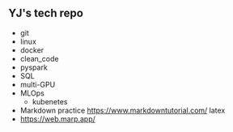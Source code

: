 ## YJ's tech repo
- git
- linux
- docker
- clean_code
- pyspark
- SQL
- multi-GPU
- MLOps
	- kubenetes
- Markdown practice
https://www.markdowntutorial.com/
latex
- https://web.marp.app/
